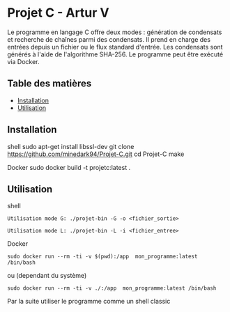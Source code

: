 # Projet C - Artur V

Le programme en langage C offre deux modes : génération de condensats et recherche de chaînes parmi des condensats. Il prend en charge des entrées depuis un fichier ou le flux standard d'entrée. Les condensats sont générés à l'aide de l'algorithme SHA-256. Le programme peut être exécuté via Docker. 


## Table des matières

- [Installation](#installation)
- [Utilisation](#utilisation)


## Installation

shell
    sudo apt-get install libssl-dev 
    git clone https://github.com/minedark94/Projet-C.git
    cd Projet-C
    make

Docker
    sudo docker build -t projetc:latest .

## Utilisation

shell

    Utilisation mode G: ./projet-bin -G -o <fichier_sortie>

    Utilisation mode L: ./projet-bin -L -i <fichier_entree>

Docker

    sudo docker run --rm -ti -v $(pwd):/app  mon_programme:latest /bin/bash

ou (dependant du système)

    sudo docker run --rm -ti -v ./:/app  mon_programme:latest /bin/bash


Par la suite utiliser le programme comme un shell classic


